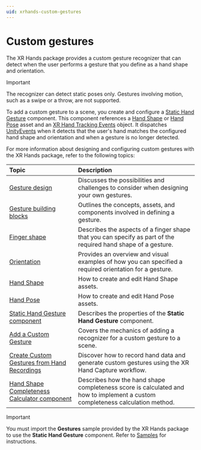 ```yaml
---
uid: xrhands-custom-gestures
---
```


# Custom gestures

The XR Hands package provides a custom gesture recognizer that can detect when the user performs a gesture that you define as a hand shape and orientation.

> [!IMPORTANT]
> The recognizer can detect static poses only. Gestures involving motion, such as a swipe or a throw, are not supported.

To add a custom gesture to a scene, you create and configure a [Static Hand Gesture](xref:xrhands-static-gesture-component) component. This component references a [Hand Shape](xref:xrhands-hand-shapes) or [Hand Pose](xref:xrhands-hand-poses) asset and an [XR Hand Tracking Events](xref:UnityEngine.XR.Hands.XRHandTrackingEvents) object. It dispatches [UnityEvents](xref:UnityEngine.Events.UnityEvent) when it detects that the user's hand matches the configured hand shape and orientation and when a gesture is no longer detected.

For more information about designing and configuring custom gestures with the XR Hands package, refer to the following topics:

| Topic | Description |
| :---- | :---------- |
| [Gesture design](xref:xrhands-gesture-design) | Discusses the possibilities and challenges to consider when designing your own gestures. |
| [Gesture building blocks](xref:xrhands-gesture-building-blocks) | Outlines the concepts, assets, and components involved in defining a gesture. |
| [Finger shape](xref:xrhands-finger-shapes) | Describes the aspects of a finger shape that you can specify as part of the required hand shape of a gesture. |
| [Orientation](xref:xrhands-hand-orientation) | Provides an overview and visual examples of how you can specified a required orientation for a gesture. |
| [Hand Shape](xref:xrhands-hand-shapes) | How to create and edit Hand Shape assets. |
| [Hand Pose](xref:xrhands-hand-poses) | How to create and edit Hand Pose assets. |
| [Static Hand Gesture component](xref:xrhands-static-gesture-component) | Describes the properties of the **Static Hand Gesture** component. |
| [Add a Custom Gesture](xref:xrhands-define-custom-gesture) | Covers the mechanics of adding a recognizer for a custom gesture to a scene. |
| [Create Custom Gestures from Hand Recordings](xref:xrhands-xrhandcapture) | Discover how to record hand data and generate custom gestures using the XR Hand Capture workflow. |
| [Hand Shape Completeness Calculator component](xref:xrhands-handshape-completeness-calculator) | Describes how the hand shape completeness score is calculated and how to implement a custom completeness calculation method. |

> [!IMPORTANT]
> You must import the **Gestures** sample provided by the XR Hands package to use the **Static Hand Gesture** component. Refer to [Samples](xref:xrhands-manual#samples) for instructions.
